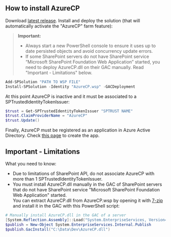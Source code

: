 ## How to install AzureCP

Download [latest release](https://github.com/Yvand/AzureCP/releases/latest).
Install and deploy the solution (that will automatically activate the "AzureCP" farm feature):

> **Important:**
> - Always start a new PowerShell console to ensure it uses up to date persisted objects and avoid concurrency update errors.
> - If some SharePoint servers do not have SharePoint service “Microsoft SharePoint Foundation Web Application” started, you need to deploy AzureCP.dll on their GAC manually. Read "Important - Limitations" below.

```powershell
Add-SPSolution "PATH TO WSP FILE"
Install-SPSolution -Identity "AzureCP.wsp" -GACDeployment
```

At this point AzureCP is inactive and it must be associated to a SPTrustedIdentityTokenIssuer:

```powershell
$trust = Get-SPTrustedIdentityTokenIssuer "SPTRUST NAME"
$trust.ClaimProviderName = "AzureCP"
$trust.Update()
```

Finally, AzureCP must be registered as an application in Azure Active Directory. Check [this page](Create-App-In-AAD.html) to create the app.

## Important - Limitations

What you need to know:
- Due to limitations of SharePoint API, do not associate AzureCP with more than 1 SPTrustedIdentityTokenIssuer.
- You must install AzureCP.dll manually in the GAC of SharePoint servers that do not have SharePoint service "Microsoft SharePoint Foundation Web Application" started.  
You can extract AzureCP.dll from AzureCP.wsp by opening it with [7-zip](https://www.7-zip.org/) and install it in the GAC with this PowerShell script:

```powershell
# Manually install AzureCP.dll in the GAC of a server
[System.Reflection.Assembly]::Load("System.EnterpriseServices, Version=4.0.0.0, Culture=neutral, PublicKeyToken=b03f5f7f11d50a3a")
$publish = New-Object System.EnterpriseServices.Internal.Publish
$publish.GacInstall("C:\Data\Dev\AzureCP.dll")
```
